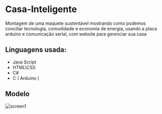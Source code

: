 # Casa-Inteligente
Montagem de uma maquete sustentável mostrando como podemos conciliar tecnologia, comodidade e economia de energia, usando a placa arduino e comunicação serial, com website para gerenciar sua casa

## Linguagens usada:
* Java Script
* HTML\CSS
* C#
* C ( Arduino )

## Modelo
![screen1](https://i.imgur.com/aixqKSM.png)